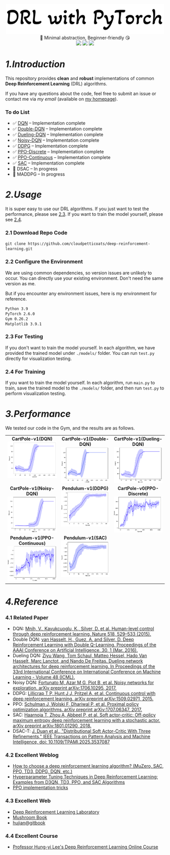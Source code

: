 <div align=center>
<img src="https://github.com/cloudpetticoats/deep-reinforcement-learning/blob/main/images/icon.png" width=500 />
</div>

<div align=center>
🤩 Minimal abstraction, Beginner-friendly 😘
</div>

<div align=center>
  <img src="https://img.shields.io/badge/Python-blue" />
  <img src="https://img.shields.io/badge/DRL-blueviolet" />
  <a href="https://pytorch.org/"><img src="https://img.shields.io/badge/Pytorch-ff69b4" /></a>
</div>

# _1.Introduction_
This repository provides **clean** and **robust** implementations of common **Deep Reinforcement Learning** (DRL) algorithms.

If you have any questions about the code, feel free to submit an issue or contact me via _my email_ (available on [my homepage](https://github.com/cloudpetticoats)).

### To do List
- ✅ [DQN](https://github.com/cloudpetticoats/deep-reinforcement-learning/tree/main/1.%20DQN) – Implementation complete
- ✅ [Double-DQN](https://github.com/cloudpetticoats/deep-reinforcement-learning/tree/main/2.%20Double-DQN) – Implementation complete
- ✅ [Dueling-DQN](https://github.com/cloudpetticoats/deep-reinforcement-learning/tree/main/3.%20Dueling-DQN) – Implementation complete
- ✅ [Noisy-DQN](https://github.com/cloudpetticoats/deep-reinforcement-learning/tree/main/4.%20Noisy-DQN) – Implementation complete
- ✅ [DDPG](https://github.com/cloudpetticoats/deep-reinforcement-learning/tree/main/5.%20DDPG) – Implementation complete
- ✅ [PPO-Discrete](https://github.com/cloudpetticoats/deep-reinforcement-learning/tree/main/6.%20PPO-Discrete) – Implementation complete
- ✅ [PPO-Continuous](https://github.com/cloudpetticoats/deep-reinforcement-learning/tree/main/7.%20PPO-Continuous) – Implementation complete
- ✅ [SAC](https://github.com/cloudpetticoats/deep-reinforcement-learning/tree/main/9.%20SAC) – Implementation complete
- 🚧 DSAC – In progress
- 🚧 MADDPG – In progress

# _2.Usage_

It is super easy to use our DRL algorithms. If you just want to test the performance, please see [2.3](#23-for-testing). If you want to train the model yourself, please see [2.4](#24-for-training).

### 2.1 Download Repo Code
```
git clone https://github.com/cloudpetticoats/deep-reinforcement-learning.git
```

### 2.2 Configure the Environment

We are using common dependencies, so version issues are unlikely to occur. You can directly use your existing environment. Don't need the same version as me.

But if you encounter any environment issues, here is my environment for reference.
```
Python 3.9
PyTorch 2.6.0
Gym 0.26.2
Matplotlib 3.9.1
```

### 2.3 For Testing

If you don't want to train the model yourself. In each algorithm, we have provided the trained model under `./models/` folder. You can run `test.py` directly for visualization testing.

### 2.4 For Training

If you want to train the model yourself. In each algorithm, run `main.py` to train, save the trained model to the `./models/` folder, and then run `test.py` to perform visualization testing. 

# _3.Performance_

We tested our code in the Gym, and the results are as follows.

<table style="width:100%; text-align:center;">
  <tr>
    <td style="vertical-align: top;">
      <div style="text-align: center;">
        <strong>CartPole-v1(DQN)</strong>
      </div>
      <div>
        <img src="./images/dqn_re.png" alt="Image 1" width="100%" height="100%">
      </div>
    </td>
    <td style="vertical-align: top;">
      <div style="text-align: center;">
        <strong>CartPole-v1(Double-DQN)</strong>
      </div>
      <div>
        <img src="./images/double_dqn_re.png" alt="Image 2" width="100%" height="100%">
      </div>
    </td>
    <td style="vertical-align: top;">
      <div style="text-align: center;">
        <strong>CartPole-v1(Dueling-DQN)</strong>
      </div>
      <div>
        <img src="./images/dueling_dqn_re.png" alt="Image 3" width="100%" height="100%">
      </div>
    </td>
  </tr>
  <tr>
    <td style="vertical-align: top;">
      <div style="text-align: center;">
        <strong>CartPole-v1(Noisy-DQN)</strong>
      </div>
      <div>
        <img src="./images/noisy_dqn_re.png" alt="Image 7" width="100%" height="100%">
      </div>
    </td>
    <td style="vertical-align: top;">
      <div style="text-align: center;">
        <strong>Pendulum-v1(DDPG)</strong>
      </div>
      <div>
        <img src="./images/ddpg_re.png" alt="Image 4" width="100%" height="100%">
      </div>
    </td>
    <td style="vertical-align: top;">
      <div style="text-align: center;">
        <strong>CartPole-v0(PPO-Discrete)</strong>
      </div>
      <div>
        <img src="./images/ppo_d_re.png" alt="Image 5" width="100%" height="100%">
      </div>
    </td>
  </tr>
  <tr>
    <td style="vertical-align: top;">
      <div style="text-align: center;">
        <strong>Pendulum-v1(PPO-Continuous)</strong>
      </div>
      <div>
        <img src="./images/ppo_c_re.png" alt="Image 6" width="100%" height="100%">
      </div>
    </td>    
    <td style="vertical-align: top;">
      <div style="text-align: center;">
        <strong>Pendulum-v1(SAC)</strong>
      </div>
      <div>
        <img src="./images/sac.png" alt="Image 7" width="100%" height="100%">
      </div>
    </td>

  </tr>
</table>

# _4.Reference_
### 4.1 Related Paper
- DQN: [Mnih, V., Kavukcuoglu, K., Silver, D. et al. Human-level control through deep reinforcement learning. Nature 518, 529–533 (2015).](https://www.nature.com/articles/nature14236?source=post_page)
- Double DQN: [van Hasselt, H., Guez, A. and Silver, D. Deep Reinforcement Learning with Double Q-Learning. Proceedings of the AAAI Conference on Artificial Intelligence. 30, 1 (Mar. 2016).](https://ojs.aaai.org/index.php/AAAI/article/view/10295)
- Dueling DQN: [Ziyu Wang, Tom Schaul, Matteo Hessel, Hado Van Hasselt, Marc Lanctot, and Nando De Freitas. Dueling network architectures for deep reinforcement learning. In Proceedings of the 33rd International Conference on International Conference on Machine Learning - Volume 48 (ICML).](https://dl.acm.org/doi/10.5555/3045390.3045601)
- Noisy DQN: [Fortunato M, Azar M G, Piot B, et al. Noisy networks for exploration. arXiv preprint arXiv:1706.10295, 2017.](https://arxiv.org/abs/1706.10295)
- DDPG: [Lillicrap T P, Hunt J J, Pritzel A, et al. Continuous control with deep reinforcement learning. arXiv preprint arXiv:1509.02971, 2015.](https://arxiv.org/abs/1509.02971)
- PPO: [Schulman J, Wolski F, Dhariwal P, et al. Proximal policy optimization algorithms. arXiv preprint arXiv:1707.06347, 2017.](https://arxiv.org/abs/1707.06347)
- SAC: [Haarnoja T, Zhou A, Abbeel P, et al. Soft actor-critic: Off-policy maximum entropy deep reinforcement learning with a stochastic actor. arXiv preprint arXiv:1801.01290, 2018.](https://arxiv.org/abs/1801.01290)
- DSAC-T: [J. Duan et al., "Distributional Soft Actor-Critic With Three Refinements," IEEE Transactions on Pattern Analysis and Machine Intelligence, doi: 10.1109/TPAMI.2025.3537087](https://ieeexplore.ieee.org/abstract/document/10858686)
### 4.2 Excellent Weblog
- [How to choose a deep reinforcement learning algorithm? (MuZero, SAC, PPO, TD3, DDPG, DQN, etc.)](https://zhuanlan.zhihu.com/p/342919579)
- [Hyperparameter Tuning Techniques in Deep Reinforcement Learning: Examples from D3QN, TD3, PPO, and SAC Algorithms](https://zhuanlan.zhihu.com/p/345353294)
- [PPO implementation tricks](https://zhuanlan.zhihu.com/p/512327050)
### 4.3 Excellent Web
- [Deep Reinforcement Learning Laboratory](https://www.deeprlhub.com/)
- [Mushroom Book](https://datawhalechina.github.io/easy-rl/#/)
- [hujian@gitbook](https://hujian.gitbook.io/deep-reinforcement-learning)
### 4.4 Excellent Course
- [Professor Hung-yi Lee's Deep Reinforcement Learning Online Course](https://www.youtube.com/watch?v=z95ZYgPgXOY&list=PLJV_el3uVTsODxQFgzMzPLa16h6B8kWM_&index=1)

